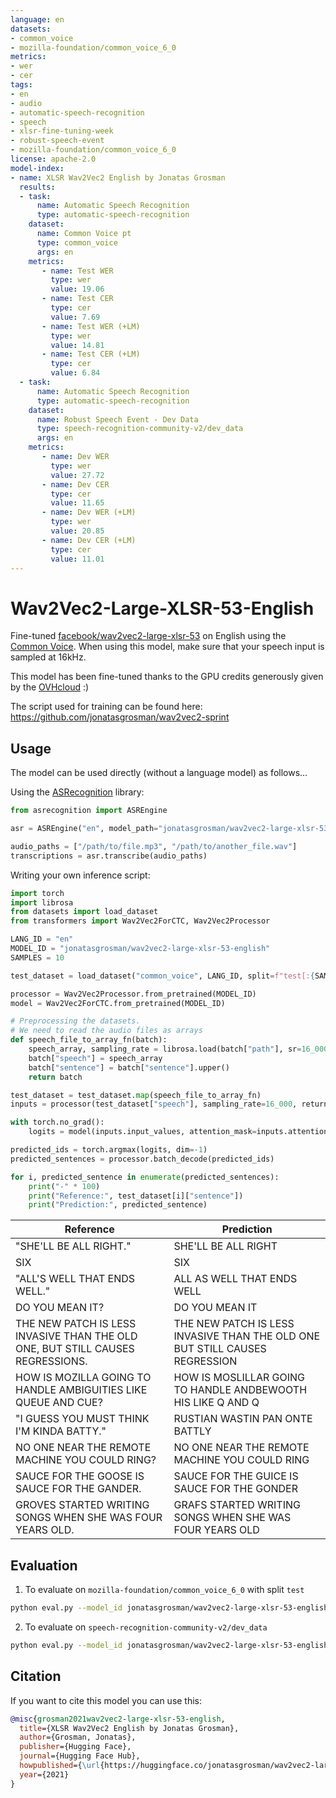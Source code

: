 ```yaml
---
language: en
datasets:
- common_voice
- mozilla-foundation/common_voice_6_0
metrics:
- wer
- cer
tags:
- en
- audio
- automatic-speech-recognition
- speech
- xlsr-fine-tuning-week
- robust-speech-event
- mozilla-foundation/common_voice_6_0
license: apache-2.0
model-index:
- name: XLSR Wav2Vec2 English by Jonatas Grosman
  results:
  - task: 
      name: Automatic Speech Recognition 
      type: automatic-speech-recognition
    dataset:
      name: Common Voice pt
      type: common_voice
      args: en
    metrics:
       - name: Test WER
         type: wer
         value: 19.06
       - name: Test CER
         type: cer
         value: 7.69
       - name: Test WER (+LM)
         type: wer
         value: 14.81
       - name: Test CER (+LM)
         type: cer
         value: 6.84
  - task: 
      name: Automatic Speech Recognition
      type: automatic-speech-recognition
    dataset:
      name: Robust Speech Event - Dev Data
      type: speech-recognition-community-v2/dev_data
      args: en
    metrics:
       - name: Dev WER
         type: wer
         value: 27.72
       - name: Dev CER
         type: cer
         value: 11.65
       - name: Dev WER (+LM)
         type: wer
         value: 20.85
       - name: Dev CER (+LM)
         type: cer
         value: 11.01
---
```


# Wav2Vec2-Large-XLSR-53-English

Fine-tuned [facebook/wav2vec2-large-xlsr-53](https://huggingface.co/facebook/wav2vec2-large-xlsr-53) on English using the [Common Voice](https://huggingface.co/datasets/common_voice).
When using this model, make sure that your speech input is sampled at 16kHz.

This model has been fine-tuned thanks to the GPU credits generously given by the [OVHcloud](https://www.ovhcloud.com/en/public-cloud/ai-training/) :)

The script used for training can be found here: https://github.com/jonatasgrosman/wav2vec2-sprint

## Usage

The model can be used directly (without a language model) as follows...

Using the [ASRecognition](https://github.com/jonatasgrosman/asrecognition) library:

```python
from asrecognition import ASREngine

asr = ASREngine("en", model_path="jonatasgrosman/wav2vec2-large-xlsr-53-english")

audio_paths = ["/path/to/file.mp3", "/path/to/another_file.wav"]
transcriptions = asr.transcribe(audio_paths)
```

Writing your own inference script:

```python
import torch
import librosa
from datasets import load_dataset
from transformers import Wav2Vec2ForCTC, Wav2Vec2Processor

LANG_ID = "en"
MODEL_ID = "jonatasgrosman/wav2vec2-large-xlsr-53-english"
SAMPLES = 10

test_dataset = load_dataset("common_voice", LANG_ID, split=f"test[:{SAMPLES}]")

processor = Wav2Vec2Processor.from_pretrained(MODEL_ID)
model = Wav2Vec2ForCTC.from_pretrained(MODEL_ID)

# Preprocessing the datasets.
# We need to read the audio files as arrays
def speech_file_to_array_fn(batch):
    speech_array, sampling_rate = librosa.load(batch["path"], sr=16_000)
    batch["speech"] = speech_array
    batch["sentence"] = batch["sentence"].upper()
    return batch

test_dataset = test_dataset.map(speech_file_to_array_fn)
inputs = processor(test_dataset["speech"], sampling_rate=16_000, return_tensors="pt", padding=True)

with torch.no_grad():
    logits = model(inputs.input_values, attention_mask=inputs.attention_mask).logits

predicted_ids = torch.argmax(logits, dim=-1)
predicted_sentences = processor.batch_decode(predicted_ids)

for i, predicted_sentence in enumerate(predicted_sentences):
    print("-" * 100)
    print("Reference:", test_dataset[i]["sentence"])
    print("Prediction:", predicted_sentence)
```

| Reference  | Prediction |
| ------------- | ------------- |
| "SHE'LL BE ALL RIGHT." | SHE'LL BE ALL RIGHT |
| SIX | SIX |
| "ALL'S WELL THAT ENDS WELL." | ALL AS WELL THAT ENDS WELL |
| DO YOU MEAN IT? | DO YOU MEAN IT |
| THE NEW PATCH IS LESS INVASIVE THAN THE OLD ONE, BUT STILL CAUSES REGRESSIONS. | THE NEW PATCH IS LESS INVASIVE THAN THE OLD ONE BUT STILL CAUSES REGRESSION |
| HOW IS MOZILLA GOING TO HANDLE AMBIGUITIES LIKE QUEUE AND CUE? | HOW IS MOSLILLAR GOING TO HANDLE ANDBEWOOTH HIS LIKE Q AND Q |
| "I GUESS YOU MUST THINK I'M KINDA BATTY." | RUSTIAN WASTIN PAN ONTE BATTLY |
| NO ONE NEAR THE REMOTE MACHINE YOU COULD RING? | NO ONE NEAR THE REMOTE MACHINE YOU COULD RING |
| SAUCE FOR THE GOOSE IS SAUCE FOR THE GANDER. | SAUCE FOR THE GUICE IS SAUCE FOR THE GONDER |
| GROVES STARTED WRITING SONGS WHEN SHE WAS FOUR YEARS OLD. | GRAFS STARTED WRITING SONGS WHEN SHE WAS FOUR YEARS OLD |

## Evaluation

1. To evaluate on `mozilla-foundation/common_voice_6_0` with split `test`

```bash
python eval.py --model_id jonatasgrosman/wav2vec2-large-xlsr-53-english --dataset mozilla-foundation/common_voice_6_0 --config en --split test
```

2. To evaluate on `speech-recognition-community-v2/dev_data`

```bash
python eval.py --model_id jonatasgrosman/wav2vec2-large-xlsr-53-english --dataset speech-recognition-community-v2/dev_data --config en --split validation --chunk_length_s 5.0 --stride_length_s 1.0
```

## Citation
If you want to cite this model you can use this:

```bibtex
@misc{grosman2021wav2vec2-large-xlsr-53-english,
  title={XLSR Wav2Vec2 English by Jonatas Grosman},
  author={Grosman, Jonatas},
  publisher={Hugging Face},
  journal={Hugging Face Hub},
  howpublished={\url{https://huggingface.co/jonatasgrosman/wav2vec2-large-xlsr-53-english}},
  year={2021}
}
```